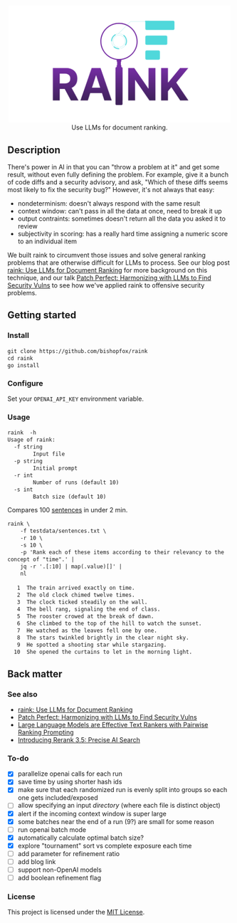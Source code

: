<p align="center">
  <picture>
    <source media="(prefers-color-scheme: dark)" srcset="img/logo-dark.png">
    <img alt="logo" src="img/logo-light.png" width="500px">
  </picture>
  <br>
  Use LLMs for document ranking.
</p>

## Description

There's power in AI in that you can "throw a problem at it" and get some result, without even fully defining the problem. For example, give it a bunch of code diffs and a security advisory, and ask, "Which of these diffs seems most likely to fix the security bug?" However, it's not always that easy:
- nondeterminism: doesn't always respond with the same result
- context window: can't pass in all the data at once, need to break it up
- output contraints: sometimes doesn't return all the data you asked it to review
- subjectivity in scoring: has a really hard time assigning a numeric score to an individual item

We built raink to circumvent those issues and solve general ranking problems that are otherwise difficult for LLMs to process. See our blog post [raink: Use LLMs for Document Ranking](https://bishopfox.com/blog/raink-llms-document-ranking) for more background on this technique, and our talk [Patch Perfect: Harmonizing with LLMs to Find Security Vulns](https://www.youtube.com/watch?v=IBuL1zY69tY) to see how we've applied raink to offensive security problems.

## Getting started

### Install

```
git clone https://github.com/bishopfox/raink
cd raink
go install
```

### Configure

Set your `OPENAI_API_KEY` environment variable.

### Usage

```
raink  -h
Usage of raink:
  -f string
    	Input file
  -p string
    	Initial prompt
  -r int
    	Number of runs (default 10)
  -s int
    	Batch size (default 10)
```

Compares 100 [sentences](https://github.com/BishopFox/raink/blob/main/testdata/sentences.txt) in under 2 min.

```
raink \
    -f testdata/sentences.txt \
    -r 10 \
    -s 10 \
    -p 'Rank each of these items according to their relevancy to the concept of "time".' |
    jq -r '.[:10] | map(.value)[]' |
    nl

   1  The train arrived exactly on time.
   2  The old clock chimed twelve times.
   3  The clock ticked steadily on the wall.
   4  The bell rang, signaling the end of class.
   5  The rooster crowed at the break of dawn.
   6  She climbed to the top of the hill to watch the sunset.
   7  He watched as the leaves fell one by one.
   8  The stars twinkled brightly in the clear night sky.
   9  He spotted a shooting star while stargazing.
  10  She opened the curtains to let in the morning light.
```

## Back matter

### See also

- [raink: Use LLMs for Document Ranking](https://bishopfox.com/blog/raink-llms-document-ranking)
- [Patch Perfect: Harmonizing with LLMs to Find Security Vulns](https://www.youtube.com/watch?v=IBuL1zY69tY)
- [Large Language Models are Effective Text Rankers with Pairwise Ranking Prompting](https://arxiv.org/html/2306.17563v2)
- [Introducing Rerank 3.5: Precise AI Search](https://cohere.com/blog/rerank-3pt5)

### To-do

- [x] parallelize openai calls for each run
- [x] save time by using shorter hash ids
- [x] make sure that each randomized run is evenly split into groups so each one gets included/exposed
- [ ] allow specifying an input _directory_ (where each file is distinct object)
- [x] alert if the incoming context window is super large
- [x] some batches near the end of a run (9?) are small for some reason
- [ ] run openai batch mode
- [x] automatically calculate optimal batch size?
- [x] explore "tournament" sort vs complete exposure each time
- [ ] add parameter for refinement ratio
- [ ] add blog link
- [ ] support non-OpenAI models
- [ ] add boolean refinement flag

### License

This project is licensed under the [MIT License](LICENSE).

